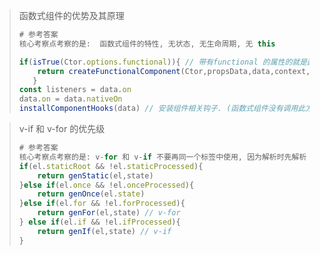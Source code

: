> 函数式组件的优势及其原理
>
> ```js
> # 参考答案
> 核心考察点考察的是:  函数式组件的特性, 无状态, 无生命周期, 无 this
> 
> if(isTrue(Ctor.options.functional)){ // 带有functional 的属性的就是函数式组件
>     return createFunctionalComponent(Ctor,propsData,data,context,children)
>    }
> const listeners = data.on
> data.on = data.nativeOn
> installComponentHooks(data) // 安装组件相关钩子. (函数式组件没有调用此方法, 从而性能更高于普通组件)
> ```

> v-if 和 v-for 的优先级
>
> ```js
> # 参考答案
> 核心考察点考察的是: v-for 和 v-if 不要再同一个标签中使用, 因为解析时先解析 v-ofr 再解析 v-if. 如果遇到需要同时使用, 可以考虑写成计算属性的方式实现.
> if(el.staticRoot && !el.staticProcessed){
>     return genStatic(el,state)
> }else if(el.once && !el.onceProcessed){
>     return genOnce(el.state)
> }else if(el.for && !el.forProcessed){
>     return genFor(el,state) // v-for
> } else if(el.if && !el.ifProcessed){
>     return genIf(el,state) // v-if
> }
> ```
>
> 